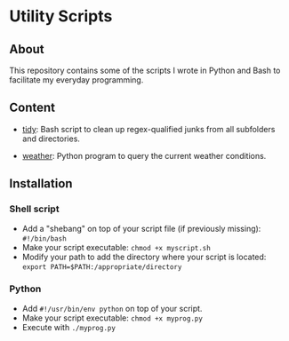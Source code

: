 # Utility Scripts

## About

This repository contains some of the scripts I wrote in Python and Bash to
facilitate my everyday programming.

## Content

* [tidy](https://github.com/hieule22/utility-scripts/tree/master/tidy):
Bash script to clean up regex-qualified junks from all subfolders and
directories.

* [weather](https://github.com/hieule22/utility-scripts/tree/master/weather):
Python program to query the current weather conditions.

## Installation

### Shell script

* Add a "shebang" on top of your script file (if previously missing):
`#!/bin/bash`
* Make your script executable: `chmod +x myscript.sh`
* Modify your path to add the directory where your script is located:
`export PATH=$PATH:/appropriate/directory`

### Python

* Add `#!/usr/bin/env python` on top of your script.
* Make your script executable: `chmod +x myprog.py`
* Execute with `./myprog.py`